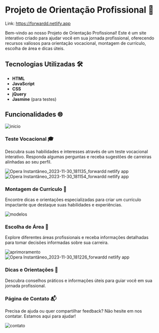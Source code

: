 # Projeto de Orientação Profissional 🚀
 Link: https://forwardd.netlify.app

Bem-vindo ao nosso Projeto de Orientação Profissional! Este é um site interativo criado para ajudar você em sua jornada profissional, oferecendo recursos valiosos para orientação vocacional, montagem de currículo, escolha de área e dicas úteis.

## Tecnologias Utilizadas 🛠️

- **HTML**
- **JavaScript**
- **CSS**
- **jQuery**
- **Jasmine** (para testes)

## Funcionalidades 🌐

![inicio](https://github.com/DaviHuene/Forward/assets/134159546/c967b2e0-edd0-44c5-8863-089d5f8b9ac9)


### Teste Vocacional 🎓
Descubra suas habilidades e interesses através de um teste vocacional interativo. Responda algumas perguntas e receba sugestões de carreiras alinhadas ao seu perfil.

![Opera Instantâneo_2023-11-30_181135_forwardd netlify app](https://github.com/DaviHuene/Forward/assets/134159546/93138d64-927a-4bfc-8a88-cd87312cc1e6)
![Opera Instantâneo_2023-11-30_181154_forwardd netlify app](https://github.com/DaviHuene/Forward/assets/134159546/80b8aa35-b99b-4925-96e2-dd91f8096c8d)

### Montagem de Currículo 📄
Encontre dicas e orientações especializadas para criar um currículo impactante que destaque suas habilidades e experiências.

![modelos](https://github.com/DaviHuene/Forward/assets/134159546/3b88a7a0-9d4f-4614-ac4c-0d06d11f1486)


### Escolha de Área 🚀
Explore diferentes áreas profissionais e receba informações detalhadas para tomar decisões informadas sobre sua carreira.

![aprimoramento](https://github.com/DaviHuene/Forward/assets/134159546/5f55ef69-d3b1-4a14-b694-7d0fc3b302e1)
![Opera Instantâneo_2023-11-30_181226_forwardd netlify app](https://github.com/DaviHuene/Forward/assets/134159546/5eb9966c-8642-46af-a434-21dc6baa1e4e)


### Dicas e Orientações 🚀
Descubra conselhos práticos e informações úteis para guiar você em sua jornada profissional.

### Página de Contato 📬
Precisa de ajuda ou quer compartilhar feedback? Não hesite em nos contatar. Estamos aqui para ajudar!

![contato](https://github.com/DaviHuene/Forward/assets/134159546/69dd7b6a-7cae-40aa-85ce-a2dafeb8ce60)


